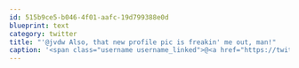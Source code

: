 ```yaml
---
id: 515b9ce5-b046-4f01-aafc-19d799388e0d
blueprint: text
category: twitter
title: "'@jvdw Also, that new profile pic is freakin' me out, man!"
caption: '<span class="username username_linked">@<a href="https://twitter.com/jvdw" title="John van der Woude">jvdw</a></span> Also, that new profile pic is freakin'' me out, man!'
---
```

